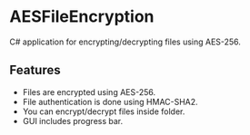 # AESFileEncryption
C# application for encrypting/decrypting files using AES-256.

## Features
* Files are encrypted using AES-256.
* File authentication is done using HMAC-SHA2.
* You can encrypt/decrypt files inside folder.
* GUI includes progress bar.